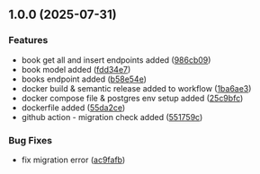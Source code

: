 ## 1.0.0 (2025-07-31)

### Features

* book get all and insert endpoints added ([986cb09](https://github.com/Swan276/books-catalog-api/commit/986cb09cdccd939a2bdecd917607b3f72afcc485))
* book model added ([fdd34e7](https://github.com/Swan276/books-catalog-api/commit/fdd34e70fbe00d8326d38e585215e8ba708be838))
* books endpoint added ([b58e54e](https://github.com/Swan276/books-catalog-api/commit/b58e54edb3085f2612b8ed4929fc728c5bac4412))
* docker build & semantic release added to workflow ([1ba6ae3](https://github.com/Swan276/books-catalog-api/commit/1ba6ae30f476b811767480fda8a607b42fbfa3ea))
* docker compose file & postgres env setup added ([25c9bfc](https://github.com/Swan276/books-catalog-api/commit/25c9bfcf2280f83f5d4870c1f3c903c2a562c6e5))
* dockerfile added ([55da2ce](https://github.com/Swan276/books-catalog-api/commit/55da2cee856cc734c02980ae3b13874251f7e7d0))
* github action - migration check added ([551759c](https://github.com/Swan276/books-catalog-api/commit/551759c1828fc5a73a6105514f9cce76c8a33169))

### Bug Fixes

* fix migration error ([ac9fafb](https://github.com/Swan276/books-catalog-api/commit/ac9fafbfe9209e533fa8f9c7b3c1f51c1d13bee1))
